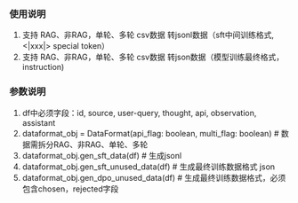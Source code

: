 ### 使用说明
1. 支持 RAG、非RAG，单轮、多轮 csv数据 转jsonl数据（sft中间训练格式, <|xxx|> special token）
2. 支持 RAG、非RAG，单轮、多轮 csv数据 转json数据（模型训练最终格式，instruction)

### 参数说明
1. df中必须字段：id, source, user-query, thought, api, observation, assistant
2. dataformat_obj = DataFormat(api_flag: boolean, multi_flag: boolean) # 数据需拆分RAG、非RAG、单轮、多轮
3. dataformat_obj.gen_sft_data(df) # 生成jsonl
4. dataformat_obj.gen_sft_unused_data(df) # 生成最终训练数据格式 json
5.  dataformat_obj.gen_dpo_unused_data(df) # 生成最终训练数据格式，必须包含chosen，rejected字段